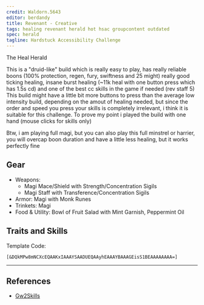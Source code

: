 ```yaml
---
credit: Waldorn.5643
editor: berdandy
title: Revenant - Creative
tags: healing revenant herald hot hsac groupcontent outdated
spec: herald
tagline: Hardstuck Accessibility Challenge
---
```


The Heal Herald

This is a "druid-like" build which is really easy to play, has really reliable boons (100% protection, regen, fury, swiftness and 25 might) really good ticking healing, insane burst healing (~11k heal with one button press which has 1.5s cd) and one of the best cc skills in the game if needed (rev staff 5)
This build might have a little bit more buttons to press than the average low intensity build, depending on the amout of healing needed, but since the order and speed you press your skills is completely irrelevant, i think it is suitable for this challenge. To prove my point i played the build with one hand (mouse clicks for skills only)

Btw, i am playing full magi, but you can also play this full minstrel or harrier, you will overcap boon duration and have a little less healing, but it works perfectly fine

## Gear

- Weapons: 
  - Magi Mace/Shield with Strength/Concentration Sigils
  - Magi Staff with Transference/Concentration Sigils
- Armor: Magi with Monk Runes
- Trinkets: Magi
- Food & Utility: Bowl of Fruit Salad with Mint Garnish, Peppermint Oil

## Traits and Skills

Template Code:

`[&DQkMPw8mNCXcEQAAKxIAAAYSAADUEQAAyhEAAAYBAAAGEisS1BEAAAAAAAA=]`

---

<div
  data-armory-embed='skills'
  data-armory-ids='62719,62962,62832,62878,62942'
>
</div>
<div
  data-armory-embed='specializations'
  data-armory-ids='12,15,52'
  data-armory-12-traits='1822,1818,1820'
  data-armory-15-traits='1767,1786,1800'
  data-armory-52-traits='1813,1738,1772'
>
</div>
<script async src='https://unpkg.com/armory-embeds@^0.x.x/armory-embeds.js'></script>



## References

- [Gw2Skills](http://gw2skills.net/editor/?PmxAk6ZllQKMKyiNRXsKCjFSisBqgn/lZrE-zxIYwojvQCsAqOCSPF89gEK7h3S7DbA-e)
